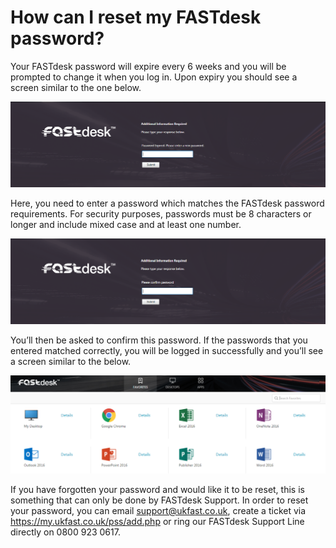 # How can I reset my FASTdesk password?

Your FASTdesk password will expire every 6 weeks and you will be prompted to change it when you log in. Upon expiry you should see a
screen similar to the one below.

![Image133](files/Image133.png)

Here, you need to enter a password which matches the FASTdesk password requirements. For security purposes, passwords must be 8
characters or longer and include mixed case and at least one number.

![Image134](files/Image134.png)

You’ll then be asked to confirm this password. If the passwords that you entered matched correctly, you will be logged in
successfully and you’ll see a screen similar to the below.

![Image135](files/Image135.png)

If you have forgotten your password and would like it to be reset, this is something that can only be done by FASTdesk Support. In order to reset your password, you can email support@ukfast.co.uk, create a ticket via https://my.ukfast.co.uk/pss/add.php or ring our FASTdesk Support Line directly on 0800 923 0617.
